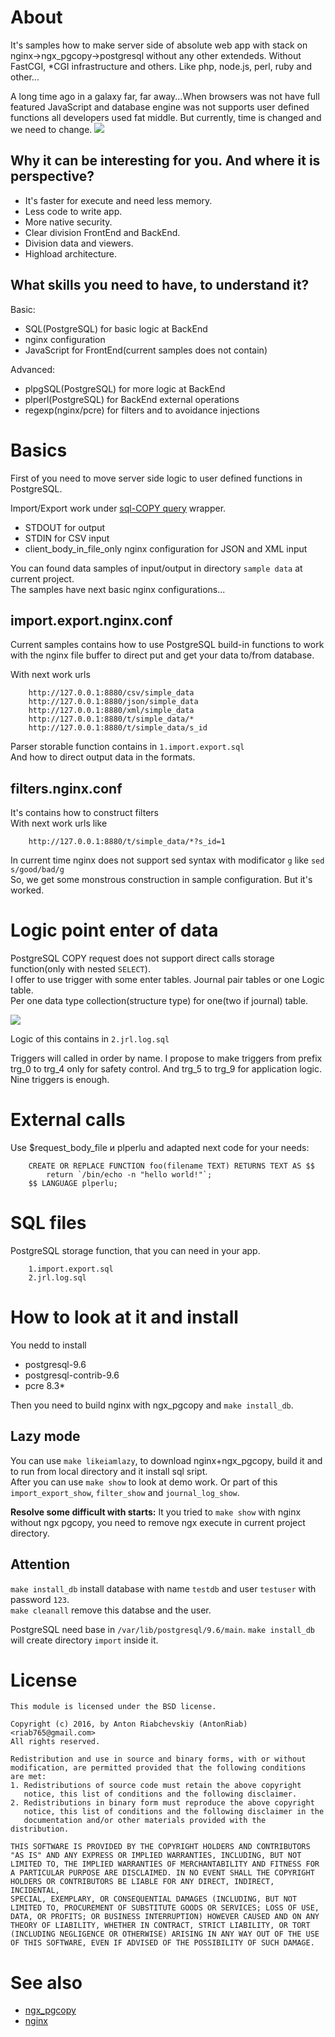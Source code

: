 About
===============
It's samples how to make server side of absolute web app with stack on nginx->ngx_pgcopy->postgresql without any other extendeds. Without FastCGI, *CGI infrastructure and others. Like php, node.js, perl, ruby and other...  

A long time ago in a galaxy far, far away...When browsers was not have full featured JavaScript and database engine was not supports user defined functions all developers used fat middle. But currently, time is changed and we need to change.
![](Evolution_of_middles.gif)

Why it can be interesting for you. And where it is perspective?
---------------
- It's faster for execute and need less memory.
- Less code to write app.
- More native security.
- Clear division FrontEnd and BackEnd.
- Division data and viewers.
- Highload architecture.

What skills you need to have, to understand it?
---------------
Basic:
- SQL(PostgreSQL) for basic logic at BackEnd
- nginx configuration
- JavaScript for FrontEnd(current samples does not contain)

Advanced:
- plpgSQL(PostgreSQL) for more logic at BackEnd
- plperl(PostgreSQL) for BackEnd external operations
- regexp(nginx/pcre) for filters and to avoidance injections

Basics
===============
First of you need to move server side logic to user defined functions in PostgreSQL.

Import/Export work under [sql-COPY query](http://www.postgresql.org/docs/9.5/static/sql-copy.html) wrapper.
- STDOUT for output
- STDIN for CSV input
- client_body_in_file_only nginx configuration for JSON and XML input

You can found data samples of input/output in directory `sample data` at current project.  
The samples have next basic nginx configurations...  

import.export.nginx.conf
---------------
Current samples contains how to use PostgreSQL build-in functions to work with the nginx file buffer to direct put and get your data to/from database.  

With next work urls

        http://127.0.0.1:8880/csv/simple_data
        http://127.0.0.1:8880/json/simple_data
        http://127.0.0.1:8880/xml/simple_data
        http://127.0.0.1:8880/t/simple_data/*
        http://127.0.0.1:8880/t/simple_data/s_id

Parser storable function contains in `1.import.export.sql`  
And how to direct output data in the formats.

filters.nginx.conf
---------------
It's contains how to construct filters  
With next work urls like

        http://127.0.0.1:8880/t/simple_data/*?s_id=1

In current time nginx does not support sed syntax with modificator `g` like `sed s/good/bad/g`  
So, we gеt some monstrous construction in sample configuration. But it's worked.

Logic point enter of data
===============
PostgreSQL COPY request does not support direct calls storage function(only with nested `SELECT`).  
I offer to use trigger with some enter tables. Journal pair tables or one Logic table.  
Per one data type collection(structure type) for one(two if journal) table.

![](journal_log_difference.gif)

Logic of this contains in `2.jrl.log.sql`  

Triggers will called in order by name. I propose to make triggers from prefix trg_0 to trg_4 only for safety control. And trg_5 to trg_9 for application logic. Nine triggers is enough.

External calls
===============
Use $request_body_file и plperlu and adapted next code for your needs:

        CREATE OR REPLACE FUNCTION foo(filename TEXT) RETURNS TEXT AS $$
            return `/bin/echo -n "hello world!"`;
        $$ LANGUAGE plperlu;

SQL files
===============
PostgreSQL storage function, that you can need in your app.

        1.import.export.sql
        2.jrl.log.sql

How to look at it and install
===============
You nedd to install 
- postgresql-9.6
- postgresql-contrib-9.6
- pcre 8.3*

Then you need to build nginx with ngx_pgcopy and `make install_db`.

Lazy mode
---------------
You can use `make likeiamlazy`, to download nginx+ngx_pgcopy, build it and to run from local directory and it install sql sript.  
After you can use `make show` to look at demo work. Or part of this `import_export_show`, `filter_show` and `journal_log_show`.

**Resolve some difficult with starts:** It you tried to `make show` with nginx without ngx pgcopy, you need to remove ngx execute in current project directory.

Attention
---------------
`make install_db` install database with name `testdb` and user `testuser` with password `123`.  
`make cleanall` remove this databse and the user.

PostgreSQL need base in `/var/lib/postgresql/9.6/main`.
`make install_db` will create directory `import` inside it.

License
======
    This module is licensed under the BSD license.

    Copyright (c) 2016, by Anton Riabchevskiy (AntonRiab) <riab765@gmail.com>
    All rights reserved.

    Redistribution and use in source and binary forms, with or without
    modification, are permitted provided that the following conditions
    are met:
    1. Redistributions of source code must retain the above copyright
       notice, this list of conditions and the following disclaimer.
    2. Redistributions in binary form must reproduce the above copyright
       notice, this list of conditions and the following disclaimer in the
       documentation and/or other materials provided with the distribution.

    THIS SOFTWARE IS PROVIDED BY THE COPYRIGHT HOLDERS AND CONTRIBUTORS
    "AS IS" AND ANY EXPRESS OR IMPLIED WARRANTIES, INCLUDING, BUT NOT
    LIMITED TO, THE IMPLIED WARRANTIES OF MERCHANTABILITY AND FITNESS FOR
    A PARTICULAR PURPOSE ARE DISCLAIMED. IN NO EVENT SHALL THE COPYRIGHT
    HOLDERS OR CONTRIBUTORS BE LIABLE FOR ANY DIRECT, INDIRECT, INCIDENTAL,
    SPECIAL, EXEMPLARY, OR CONSEQUENTIAL DAMAGES (INCLUDING, BUT NOT
    LIMITED TO, PROCUREMENT OF SUBSTITUTE GOODS OR SERVICES; LOSS OF USE,
    DATA, OR PROFITS; OR BUSINESS INTERRUPTION) HOWEVER CAUSED AND ON ANY
    THEORY OF LIABILITY, WHETHER IN CONTRACT, STRICT LIABILITY, OR TORT
    (INCLUDING NEGLIGENCE OR OTHERWISE) ARISING IN ANY WAY OUT OF THE USE
    OF THIS SOFTWARE, EVEN IF ADVISED OF THE POSSIBILITY OF SUCH DAMAGE.

See also
===============
- [ngx_pgcopy](https://github.com/AntonRiab/ngx_pgcopy)
- [nginx](https://github.com/nginx/nginx)


